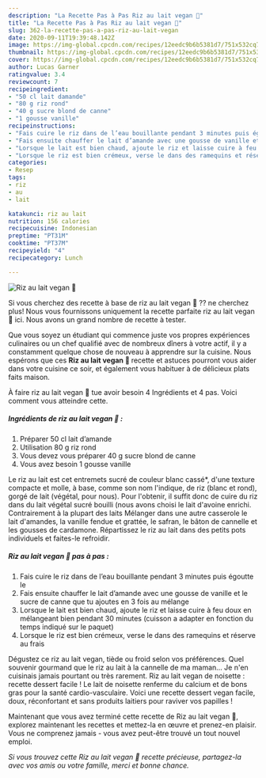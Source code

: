 ```yaml
---
description: "La Recette Pas à Pas Riz au lait vegan 🌱"
title: "La Recette Pas à Pas Riz au lait vegan 🌱"
slug: 362-la-recette-pas-a-pas-riz-au-lait-vegan
date: 2020-09-11T19:39:48.142Z
image: https://img-global.cpcdn.com/recipes/12eedc9b6b5381d7/751x532cq70/riz-au-lait-vegan-🌱-photo-principale-de-la-recette.jpg
thumbnail: https://img-global.cpcdn.com/recipes/12eedc9b6b5381d7/751x532cq70/riz-au-lait-vegan-🌱-photo-principale-de-la-recette.jpg
cover: https://img-global.cpcdn.com/recipes/12eedc9b6b5381d7/751x532cq70/riz-au-lait-vegan-🌱-photo-principale-de-la-recette.jpg
author: Lucas Garner
ratingvalue: 3.4
reviewcount: 7
recipeingredient:
- "50 cl lait damande"
- "80 g riz rond"
- "40 g sucre blond de canne"
- "1 gousse vanille"
recipeinstructions:
- "Fais cuire le riz dans de l’eau bouillante pendant 3 minutes puis égoutte le"
- "Fais ensuite chauffer le lait d’amande avec une gousse de vanille et le sucre de canne que tu ajoutes en 3 fois au mélange"
- "Lorsque le lait est bien chaud, ajoute le riz et laisse cuire à feu doux en mélangeant bien pendant 30 minutes (cuisson a adapter en fonction du temps indiqué sur le paquet)"
- "Lorsque le riz est bien crémeux, verse le dans des ramequins et réserve au frais"
categories:
- Resep
tags:
- riz
- au
- lait

katakunci: riz au lait 
nutrition: 156 calories
recipecuisine: Indonesian
preptime: "PT31M"
cooktime: "PT37M"
recipeyield: "4"
recipecategory: Lunch

---
```



![Riz au lait vegan 🌱](https://img-global.cpcdn.com/recipes/12eedc9b6b5381d7/751x532cq70/riz-au-lait-vegan-🌱-photo-principale-de-la-recette.jpg)

Si vous cherchez des recette à base de riz au lait vegan 🌱 ?? ne cherchez plus! Nous vous fournissons uniquement la recette parfaite riz au lait vegan 🌱 ici. Nous avons un grand nombre de recette à tester.

Que vous soyez un étudiant qui commence juste vos propres expériences culinaires ou un chef qualifié avec de nombreux dîners à votre actif, il y a constamment quelque chose de nouveau à apprendre sur la cuisine. Nous espérons que ces <strong> Riz au lait vegan 🌱 </strong> recette et astuces pourront vous aider dans votre cuisine ce soir, et également vous habituer à de délicieux plats faits maison.

<!--inarticleads1-->

À faire riz au lait vegan 🌱 tue avoir besoin 4 Ingrédients et 4 pas. Voici comment vous atteindre cette.

##### Ingrédients de riz au lait vegan 🌱 :

1. Préparer 50 cl lait d’amande
1. Utilisation 80 g riz rond
1. Vous devez vous préparer 40 g sucre blond de canne
1. Vous avez besoin 1 gousse vanille


Le riz au lait est cet entremets sucré de couleur blanc cassé*, d&#39;une texture compacte et molle, à base, comme son nom l&#39;indique, de riz (blanc et rond), gorgé de lait (végétal, pour nous). Pour l&#39;obtenir, il suffit donc de cuire du riz dans du lait végétal sucré bouilli (nous avons choisi le lait d&#39;avoine enrichi. Contrairement à la plupart des laits Mélanger dans une autre casserole le lait d&#39;amandes, la vanille fendue et grattée, le safran, le bâton de cannelle et les gousses de cardamone. Répartissez le riz au lait dans des petits pots individuels et faites-le refroidir. 

<!--inarticleads2-->

##### Riz au lait vegan 🌱 pas à pas :

1. Fais cuire le riz dans de l’eau bouillante pendant 3 minutes puis égoutte le
1. Fais ensuite chauffer le lait d’amande avec une gousse de vanille et le sucre de canne que tu ajoutes en 3 fois au mélange
1. Lorsque le lait est bien chaud, ajoute le riz et laisse cuire à feu doux en mélangeant bien pendant 30 minutes (cuisson a adapter en fonction du temps indiqué sur le paquet)
1. Lorsque le riz est bien crémeux, verse le dans des ramequins et réserve au frais


Dégustez ce riz au lait vegan, tiède ou froid selon vos préférences. Quel souvenir gourmand que le riz au lait à la cannelle de ma maman… Je n&#39;en cuisinais jamais pourtant ou très rarement. Riz au lait vegan de noisette : recette dessert facile ! Le lait de noisette renferme du calcium et de bons gras pour la santé cardio-vasculaire. Voici une recette dessert vegan facile, doux, réconfortant et sans produits laitiers pour raviver vos papilles ! 

<!--inarticleads1-->

<p>
Maintenant que vous avez terminé cette recette de Riz au lait vegan 🌱, explorez maintenant les recettes et mettez-la en œuvre et prenez-en plaisir. Vous ne comprenez jamais - vous avez peut-être trouvé un tout nouvel emploi.
</p>

<p>
<i>Si vous trouvez cette Riz au lait vegan 🌱 recette précieuse, partagez-la avec vos amis ou votre famille, merci et bonne chance.</i>
</p>

